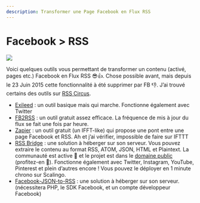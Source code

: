 ```yaml
---
description: Transformer une Page Facebook en Flux RSS
---
```


# Facebook > RSS

![](<../../../.gitbook/assets/image (8).png>)

Voici quelques outils vous permettant de transformer un contenu (activé, pages etc.) Facebook en Flux RSS 😎👍. Chose possible avant, mais depuis le 23 Juin 2015 cette fonctionnalité à été supprimer par FB 👎. J’ai trouvé certains des outils sur [RSS Circus](https://www.scoop.it/t/rss).

* [Exileed](http://feed.exileed.com/) : un outil basique mais qui marche. Fonctionne également avec Twitter
* [FB2RSS](http://fb2rss.altervista.org/) : un outil gratuit assez efficace. La fréquence de mis à jour du flux se fait une fois par heure.
* [Zapier](https://zapier.com/) : un outil gratuit (un IFFT-like) qui propose une pont entre une page Facebook et RSS. Ah et j’ai vérifier, impossible de faire sur IFTTT
* [RSS Bridge](https://github.com/RSS-Bridge/rss-bridge) : une solution à héberger sur son serveur. Vous pouvez extraire le contenu au format RSS, ATOM, JSON, HTML et Plaintext. La communauté est active 🤘 et le projet est dans le [domaine public](https://github.com/RSS-Bridge/rss-bridge/blob/master/UNLICENSE) (profitez-en 👋). Fonctionne également avec Twitter, Instagram, YouTube, Pinterest et plein d’autres encore ! Vous pouvez le déployer en 1 minute chrono sur Scalingo.
* [Facebook-JSON-to-RSS](https://github.com/khawkins98/facebook-json-to-rss) : une solution à héberger sur son serveur. (nécessitera PHP, le SDK Facebook, et un compte développeur Facebook)
